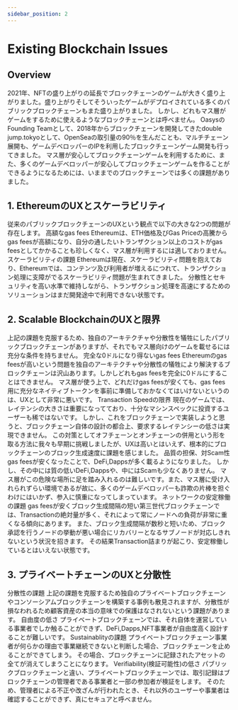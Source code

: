 ```yaml
---
sidebar_position: 2
---
```


# Existing Blockchain Issues

## Overview
2021年、NFTの盛り上がりの延長でブロックチェーンのゲームが大きく盛り上がりました。盛り上がりそしてそういったゲームがデプロイされている多くのパブリックブロックチェーンもまた盛り上がりました。
しかし、どれもマス層がゲームをするために使えるようなブロックチェーンとは呼べません。
OasysのFounding Teamとして、2018年からブロックチェーンを開発してきたdouble jump.tokyoとして、OpenSeaの取引量の90％を生んだことも、マルチチェーン展開も、ゲームデベロッパーのIPを利用したブロックチェーンゲーム開発も行ってきました。
マス層が安心してブロックチェーンゲームを利用するために、また、多くのゲームデベロッパーが安心してブロックチェーンゲームを作ることができるようになるためには、いままでのブロックチェーンでは多くの課題がありました。

## 1. EthereumのUXとスケーラビリティ
従来のパブリックブロックチェーンのUXという観点で以下の大きな2つの問題が存在します。
高額なgas fees
Ethereumは、ETH価格及びGas Priceの高騰からgas feesが高額になり、自分の通したいトランザクション以上のコストがgas feesとしてかかることも珍しくなく、マス層が利用するには適しておりません。
スケーラビリティの課題
Ethereumは現在、スケーラビリティ問題を抱えており、Ethereumでは、コンテンツ及び利用者が増えるにつれて、トランザクション処理に支障がでるスケーラビリティ問題が生まれてきました。
分散性とセキュリティを高い水準で維持しながら、トランザクション処理を高速にするためのソリューションはまだ開発途中で利用できない状態です。
## 2. Scalable BlockchainのUXと限界
上記の課題を克服するため、独自のアーキテクチャや分散性を犠牲にしたパブリックブロックチェーンがありますが、それでもマス層向けのゲームを載せるには充分な条件を持ちません。
完全な0ドルになり得ないgas fees
Ethereumのgas feesが高いという問題を独自のアーキテクチャや分散性の犠牲により解決するブロックチェーンは沢山あります。しかしどれもgas feesを完全に0ドルにすることはできません。
マス層が使う上で、どれだけgas feesが安くても、gas fees用に充分なネイティブトークンを事前に準備しておかなくてはいけないというのは、UXとして非常に悪いです。
Transaction Speedの限界
現在のゲームでは、レイテンシの大きさは重要になってており、十分なマシンスペックに投資するユーザーも稀ではないです。
しかし、これをブロックチェーンで実装しようと思うと、ブロックチェーン自体の設計の都合上、要求するレイテンシーの低さは実現できません。
この対策としてオフチェーンとオンチェーンの併用という形を取る方法に我々も早期に挑戦しましたが、UXは高いとはいえず、根本的にブロックチェーンのブロック生成速度に課題を感じました。
品質の担保、対Scam性
gas feesが安くなったことで、DeFi,Dappsが多く載るようになりました。
しかし、その中には質の低いDeFi,Dappsや、中にはScamも少なくありません。
マス層がこの危険な場所に足を踏み入れるのは難しいです。また、マス層に受け入れられずらい環境であるが故に、多くのゲームデベロッパーも詐欺の片棒を担ぐわけにはいかず、参入に慎重になってしまっています。
ネットワークの安定稼働の課題
gas feesが安くブロック生成間隔の短い第三世代ブロックチェーンでは、Transactionの絶対量が多く、それによって常にノードへの負荷が非常に重くなる傾向にあります。
また、ブロック生成間隔が数秒と短いため、ブロック承認を行うノードの挙動が悪い場合にリカバリーとなるサブノードが対応しきれないという状況を招きます。
その結果Transaction詰まりが起こり、安定稼働しているとはいえない状態です。
## 3. プライベートチェーンのUXと分散性
分散性の課題
上記の課題を克服するため独自のプライベートブロックチェーンやコンソーシアムブロックチェーンを構築する事例も散見されますが、分散性が損なわれるため顧客資産の本当の意味での保護はなされないという課題があります。
自由度の低さ
プライベートブロックチェーンでは、それ自体を運営している事業者でしか触ることができず、DeFi,Dapps,NFT事業者が自由度高く設計することが難しいです。
Sustainablityの課題
プライベートブロックチェーン事業者が何らかの理由で事業継続できないと判断した場合、ブロックチェーンを止めることができてしまう。
その場合、ブロックチェーンに記録されたアセットの全てが消えてしまうことになります。
Verifiability(検証可能性)の低さ
パブリックブロックチェーンと違い、プライベートブロックチェーンでは、取引記録はブロックチェーンの管理者である事業者と一部の参加者が検証をします。
そのため、管理者による不正や改ざんが行われたとき、それ以外のユーザーや事業者は確認することができず、真にセキュアと呼べません。
